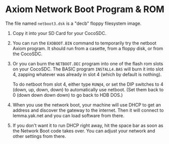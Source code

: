 # Axiom Network Boot Program & ROM

The file named `netboot3.dsk` is a "decb" floppy filesystem image.

1. Copy it into your SD Card for your CocoSDC.

2. You can run the `EXOBOOT.BIN` command to temporarily try the
   netboot Axiom program.  It should run from a casette, from a
   floppy disk, or from the CocoSDC.

3. Or you can burn the `NETBOOT.DEC` program into one of the
   flash rom slots on your CocoSDC.  The BASIC program
   `INSTALL4.BAS` will burn it into slot 4, zapping whatever was
   already in slot 4 (which by default is nothing). 

   To do netboot from slot 4, either type `RUN@4`,
   or set the DIP switches to 4 (down, up, down, down)
   to automatically use netboot.  (Set them back to 0
   (down down down down) to go back to HDB DOS.)

4. When you use the network boot, your machine will use DHCP
   to get an address and discover the gateway to the internet.
   Then it will connect to lemma.yak.net and you can load
   software from there.

5. If you don't want it to run DHCP right away, hit the space bar
   as soon as the Network Boot code takes over.   You can adjust
   your network and other settings from there.
